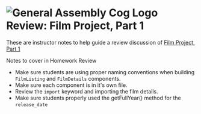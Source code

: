 # ![General Assembly Cog Logo](https://ga-dash.s3.amazonaws.com/production/assets/logo-9f88ae6c9c3871690e33280fcf557f33.png) Review: Film Project, Part 1

These are instructor notes to help guide a review discussion of [Film Project, Part 1](https://git.generalassemb.ly/react-development/react-development-course-materials/blob/master/01-React%20Key%20Concepts/10-film-project-part1.md)

Notes to cover in Homework Review

- Make sure students are using proper naming conventions when building `FilmListing` and `FilmDetails` components.
- Make sure each component is in it's own file.
- Review the `import` keyword and importing the film details.
- Make sure students properly used the getFullYear() method for the `release_date`
